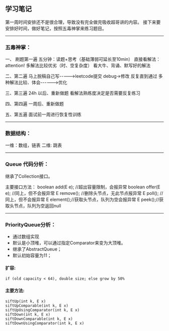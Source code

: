 ## 学习笔记

第一周时间安排还不是很合理，导致没有完全做完吸收超哥讲的内容。
接下来要安排好时间，做好笔记，按照五毒神掌来练习题目。

---

### 五毒神掌：
一、 刷题第一遍
五分钟：读题+思考（基础薄弱可延长至10min）
直接看解法：attention! 多解法比较优劣（时、空复杂度）
看大牛、背诵、默写好的解法

二、第二遍
马上脱稿自己写----->leetcode提交
debug->修改 反复直到通过
多种解法比较、体会------>优化

三、第三遍
24h 以后、重新做题
看解法熟练度决定是否需要反复练习

四、第四遍
一周后、重新做题

五、第五遍
面试前一周进行恢复性训练

---

### 数据结构：
一维：数组，链表
二维: 跳表

---

### Queue 代码分析：
继承了Collection接口。

主要接口方法：
boolean add(E e); //超出容量限制，会报异常
boolean offer(E e); //同上，但不会报异常
E remove(); //删除头节点，无此节点报异常
E poll(); //同上，但不会报异常
E element();//获取头节点，队列为空会报异常
E peek();//获取头节点，队列为空返回null

---

### PriorityQueue分析：
- 通过数组实现
- 默认是小顶堆，可以通过指定Comparator来变为大顶堆。
- 继承了AbstractQueue；
- 默认初始容量为11；
#### 扩容:
    if (old capacity < 64), double size; else grow by 50%
#### 主要方法:
    siftUp(int k, E x)
    siftUpComparable(int k, E x)
    siftUpUsingComparator(int k, E x)
    siftDown(int k, E x)
    siftDownComparable(int k, E x)
    siftDownUsingComparator(int k, E x)